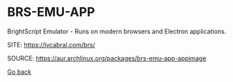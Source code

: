 # BRS-EMU-APP

 BrightScript Emulator - Runs on modern browsers and Electron applications.

 SITE: https://lvcabral.com/brs/

 SOURCE: https://aur.archlinux.org/packages/brs-emu-app-appimage

 [Go back](https://portable-linux-apps.github.io/apps.html)
